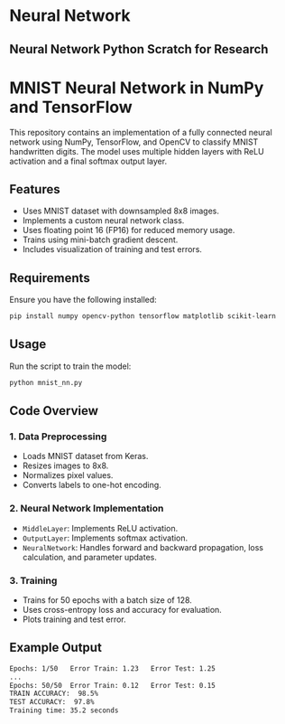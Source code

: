# Neural Network
## Neural Network Python Scratch for Research

# MNIST Neural Network in NumPy and TensorFlow

This repository contains an implementation of a fully connected neural network using NumPy, TensorFlow, and OpenCV to classify MNIST handwritten digits. The model uses multiple hidden layers with ReLU activation and a final softmax output layer.

## Features
- Uses MNIST dataset with downsampled 8x8 images.
- Implements a custom neural network class.
- Uses floating point 16 (FP16) for reduced memory usage.
- Trains using mini-batch gradient descent.
- Includes visualization of training and test errors.

## Requirements
Ensure you have the following installed:
```bash
pip install numpy opencv-python tensorflow matplotlib scikit-learn
```

## Usage
Run the script to train the model:
```bash
python mnist_nn.py
```

## Code Overview
### 1. Data Preprocessing
- Loads MNIST dataset from Keras.
- Resizes images to 8x8.
- Normalizes pixel values.
- Converts labels to one-hot encoding.

### 2. Neural Network Implementation
- `MiddleLayer`: Implements ReLU activation.
- `OutputLayer`: Implements softmax activation.
- `NeuralNetwork`: Handles forward and backward propagation, loss calculation, and parameter updates.

### 3. Training
- Trains for 50 epochs with a batch size of 128.
- Uses cross-entropy loss and accuracy for evaluation.
- Plots training and test error.

## Example Output
```bash
Epochs: 1/50   Error Train: 1.23   Error Test: 1.25
...
Epochs: 50/50  Error Train: 0.12   Error Test: 0.15
TRAIN ACCURACY:  98.5%
TEST ACCURACY:  97.8%
Training time: 35.2 seconds
```
